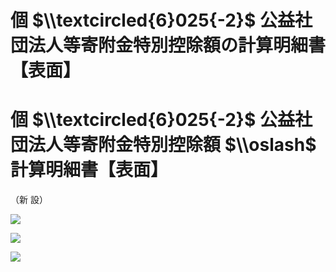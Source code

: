 # 個 $\\textcircled{6}025{-2}$ 公益社団法人等寄附金特別控除額の計算明細書【表面】

# 個 $\\textcircled{6}025{-2}$ 公益社団法人等寄附金特別控除額 $\\oslash$ 計算明細書【表面】

（新 設）

![](https://www.nta.go.jp/tmp/35292bdb-5c3b-4696-b192-81dbfb601e23/images/315cbc88f6ce0c871cd69cb4248b80967da35570e0e96b3b18d57f8f5ee336a6.jpg)

![](https://www.nta.go.jp/tmp/35292bdb-5c3b-4696-b192-81dbfb601e23/images/190fe6a4f64692c2af468cd1b1bb33b6acedcd59b440623e2fa9097f9fb9b1db.jpg)

![](https://www.nta.go.jp/tmp/35292bdb-5c3b-4696-b192-81dbfb601e23/images/bf99044fb603808e1f4e17ee84b4495989ea128d3bd2b2f37ed3163da36b5aaa.jpg)